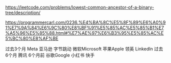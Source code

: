 https://leetcode.com/problems/lowest-common-ancestor-of-a-binary-tree/description/


https://programmercarl.com/0236.%E4%BA%8C%E5%8F%89%E6%A0%91%E7%9A%84%E6%9C%80%E8%BF%91%E5%85%AC%E5%85%B1%E7%A5%96%E5%85%88.html#%E7%AE%97%E6%B3%95%E5%85%AC%E5%BC%80%E8%AF%BE


过去3个月
Meta
亚马逊
字节跳动
微软Microsoft
苹果Apple
领英 Linkedln
过去6个月
腾讯
6个月前
谷歌Google
小红书
快手
